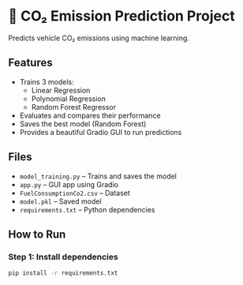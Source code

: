 # 🚗 CO₂ Emission Prediction Project

Predicts vehicle CO₂ emissions using machine learning.

## Features

- Trains 3 models:
  - Linear Regression
  - Polynomial Regression
  - Random Forest Regressor
- Evaluates and compares their performance
- Saves the best model (Random Forest)
- Provides a beautiful Gradio GUI to run predictions

## Files

- `model_training.py` – Trains and saves the model
- `app.py` – GUI app using Gradio
- `FuelConsumptionCo2.csv` – Dataset
- `model.pkl` – Saved model
- `requirements.txt` – Python dependencies

## How to Run

### Step 1: Install dependencies
```bash
pip install -r requirements.txt
